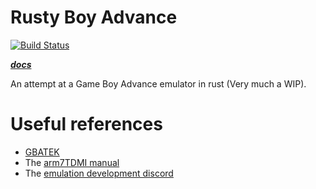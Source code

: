 # Rusty Boy Advance

[![Build Status](https://travis-ci.com/nico-abram/rusty-boy-advance.svg?branch=master)](https://travis-ci.com/nico-abram/rusty-boy-advance)

**_[docs](https://nico-abram.github.io/rusty-boy-advance/doc/rgba/)_**

An attempt at a Game Boy Advance emulator in rust (Very much a WIP).

# Useful references

- [GBATEK](http://problemkaputt.de/gbatek.htm)
- The [arm7TDMI manual](http://infocenter.arm.com/help/topic/com.arm.doc.ddi0210c/DDI0210B.pdf)
- The [emulation development discord](https://discord.gg/26wfbS4)

